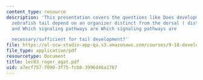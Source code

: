 ```yaml
---
content_type: resource
description: 'This presentation covers the questions like Does development of the
  zebrafish tail depend on an organizer distinct from the dorsal ( distinct from Spemann)organizer?
  and Which signaling pathways are Which signaling pathways are

  necessary/sufficient for tail development?'
file: https://ol-ocw-studio-app-qa.s3.amazonaws.com/courses/9-18-developmental-neurobiology-spring-2005/a7ecf75770903f75fcb83996d46a1767_lec03_roger_agat.pdf
file_type: application/pdf
resourcetype: Document
title: lec03_roger_agat.pdf
uid: a7ecf757-7090-3f75-fcb8-3996d46a1767
---
```

